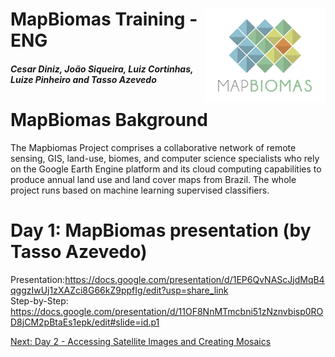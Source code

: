 <div class="fluid-row" id="header">
    <img src='../Assets/mapbiomas-icon.png' height='150' width='auto' align='right'>
    <h1 class="title toc-ignore">MapBiomas Training - ENG</h1>
    <h4 class="author"><em>Cesar Diniz, João Siqueira, Luiz Cortinhas, Luize Pinheiro and Tasso Azevedo</em></h4>
</div>

# MapBiomas Bakground
The Mapbiomas Project comprises a collaborative network of remote sensing, GIS, land-use, biomes, and computer science specialists who rely on the Google Earth Engine platform and its cloud computing capabilities to produce annual land use and land cover maps from Brazil. The whole project runs based on machine learning supervised classifiers.


# Day 1: MapBiomas presentation (by Tasso Azevedo)
Presentation:https://docs.google.com/presentation/d/1EP6QvNAScJjdMqB4qggzIwUj1zXAZci8G66kZ9ppfIg/edit?usp=share_link
</br>
Step-by-Step: https://docs.google.com/presentation/d/11OF8NnMTmcbni51zNznvbisp0ROD8jCM2pBtaEs1epk/edit#slide=id.p1

[Next: Day 2 - Accessing Satellite Images and Creating Mosaics](https://github.com/mapbiomas-brazil/mapbiomas-training/tree/main/MapBiomas_101/Day_2/README.md)
